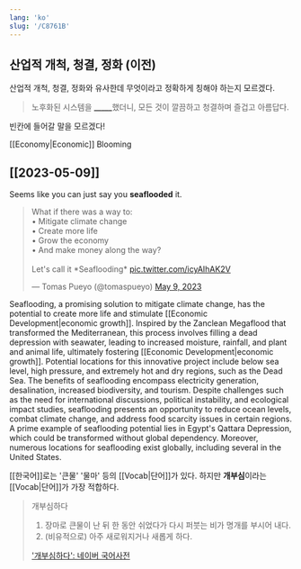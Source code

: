 ```yaml
---
lang: 'ko'
slug: '/C8761B'
---
```


## 산업적 개척, 청결, 정화 (이전)

산업적 개척, 청결, 정화와 유사한데 무엇이라고 정확하게 칭해야 하는지 모르겠다.

> 노후화된 시스템을 <u>\_\_\_\_\_</u>했더니, 모든 것이 깔끔하고 청결하며 즐겁고 아름답다.

빈칸에 들어갈 말을 모르겠다!

[[Economy|Economic]] Blooming

## [[2023-05-09]]

Seems like you can just say you **seaflooded** it.

<blockquote class="twitter-tweet"><p lang="en" dir="ltr">What if there was a way to:<br/>• Mitigate climate change<br/>• Create more life<br/>• Grow the economy<br/>• And make money along the way?<br/><br/>Let&#39;s call it *Seaflooding* <a href="https://t.co/icyAIhAK2V">pic.twitter.com/icyAIhAK2V</a></p>&mdash; Tomas Pueyo (@tomaspueyo) <a href="https://twitter.com/tomaspueyo/status/1655941779739521027?ref_src=twsrc%5Etfw">May 9, 2023</a></blockquote>

Seaflooding, a promising solution to mitigate climate change, has the potential to create more life and stimulate [[Economic Development|economic growth]]. Inspired by the Zanclean Megaflood that transformed the Mediterranean, this process involves filling a dead depression with seawater, leading to increased moisture, rainfall, and plant and animal life, ultimately fostering [[Economic Development|economic growth]]. Potential locations for this innovative project include below sea level, high pressure, and extremely hot and dry regions, such as the Dead Sea. The benefits of seaflooding encompass electricity generation, desalination, increased biodiversity, and tourism. Despite challenges such as the need for international discussions, political instability, and ecological impact studies, seaflooding presents an opportunity to reduce ocean levels, combat climate change, and address food scarcity issues in certain regions. A prime example of seaflooding potential lies in Egypt's Qattara Depression, which could be transformed without global dependency. Moreover, numerous locations for seaflooding exist globally, including several in the United States.

[[한국어]]로는 '큰물' '물마' 등의 [[Vocab|단어]]가 있다. 하지만 **개부심**이라는 [[Vocab|단어]]가 가장 적합하다.

> 개부심하다
>
> 1. 장마로 큰물이 난 뒤 한 동안 쉬었다가 다시 퍼붓는 비가 명개를 부시어 내다.
> 2. (비유적으로) 아주 새로워지거나 새롭게 하다.
>
> ['개부심하다': 네이버 국어사전](https://ko.dict.naver.com/#/entry/koko/1786c97968d84b40b3596732c82b9745)
